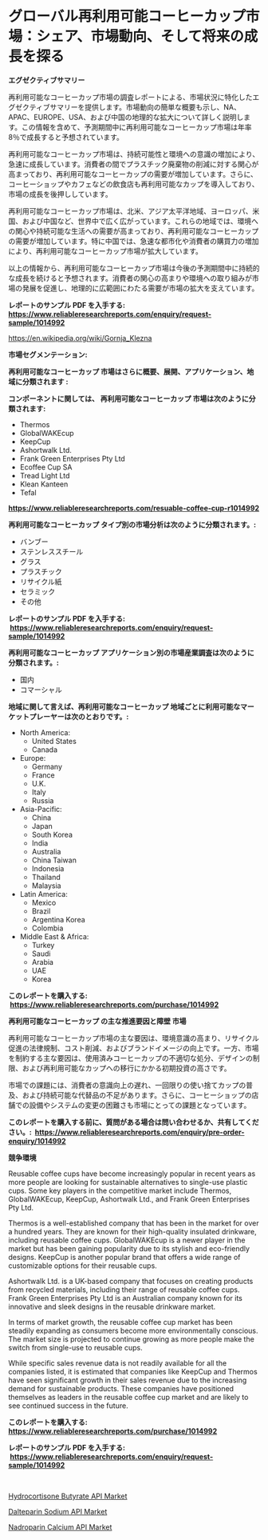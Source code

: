 <p><h1>グローバル再利用可能コーヒーカップ市場：シェア、市場動向、そして将来の成長を探る</h1></p><p><strong>エグゼクティブサマリー</strong></p>
<p><p>再利用可能なコーヒーカップ市場の調査レポートによる、市場状況に特化したエグゼクティブサマリーを提供します。市場動向の簡単な概要も示し、NA、APAC、EUROPE、USA、および中国の地理的な拡大について詳しく説明します。この情報を含めて、予測期間中に再利用可能なコーヒーカップ市場は年率8％で成長すると予想されています。</p><p>再利用可能なコーヒーカップ市場は、持続可能性と環境への意識の増加により、急速に成長しています。消費者の間でプラスチック廃棄物の削減に対する関心が高まっており、再利用可能なコーヒーカップの需要が増加しています。さらに、コーヒーショップやカフェなどの飲食店も再利用可能なカップを導入しており、市場の成長を後押ししています。</p><p>再利用可能なコーヒーカップ市場は、北米、アジア太平洋地域、ヨーロッパ、米国、および中国など、世界中で広く広がっています。これらの地域では、環境への関心や持続可能な生活への需要が高まっており、再利用可能なコーヒーカップの需要が増加しています。特に中国では、急速な都市化や消費者の購買力の増加により、再利用可能なコーヒーカップ市場が拡大しています。</p><p>以上の情報から、再利用可能なコーヒーカップ市場は今後の予測期間中に持続的な成長を続けると予想されます。消費者の関心の高まりや環境への取り組みが市場の発展を促進し、地理的に広範囲にわたる需要が市場の拡大を支えています。</p></p>
<p><strong>レポートのサンプル PDF を入手する: <a href="https://www.reliableresearchreports.com/enquiry/request-sample/1014992">https://www.reliableresearchreports.com/enquiry/request-sample/1014992</a></strong></p>
<p><a href="https://en.wikipedia.org/wiki/Gornja_Klezna">https://en.wikipedia.org/wiki/Gornja_Klezna</a></p>
<p><strong>市場セグメンテーション:</strong></p>
<p><strong> 再利用可能なコーヒーカップ 市場はさらに概要、展開、アプリケーション、地域に分類されます :</strong></p>
<p><strong>コンポーネントに関しては、 再利用可能なコーヒーカップ 市場は次のように分類されます: &nbsp;</strong></p>
<p><ul><li>Thermos</li><li>GlobalWAKEcup</li><li>KeepCup</li><li>Ashortwalk Ltd.</li><li>Frank Green Enterprises Pty Ltd</li><li>Ecoffee Cup SA</li><li>Tread Light Ltd</li><li>Klean Kanteen</li><li>Tefal</li></ul></p>
<p><strong><a href="https://www.reliableresearchreports.com/resuable-coffee-cup-r1014992">https://www.reliableresearchreports.com/resuable-coffee-cup-r1014992</a></strong></p>
<p><strong> 再利用可能なコーヒーカップ タイプ別の市場分析は次のように分類されます。:</strong></p>
<p><ul><li>バンブー</li><li>ステンレススチール</li><li>グラス</li><li>プラスチック</li><li>リサイクル紙</li><li>セラミック</li><li>その他</li></ul></p>
<p><strong>レポートのサンプル PDF を入手する: &nbsp;<a href="https://www.reliableresearchreports.com/enquiry/request-sample/1014992">https://www.reliableresearchreports.com/enquiry/request-sample/1014992</a></strong></p>
<p><strong> 再利用可能なコーヒーカップ アプリケーション別の市場産業調査は次のように分類されます。:</strong></p>
<p><ul><li>国内</li><li>コマーシャル</li></ul></p>
<p><strong>地域に関して言えば、再利用可能なコーヒーカップ 地域ごとに利用可能なマーケットプレーヤーは次のとおりです。:</strong></p>
<p><ul>
    <li>
        North America:
        <ul>
            <li>United States</li>
            <li>Canada</li>
        </ul>
    </li>
    <li>
        Europe:
        <ul>
            <li>Germany</li>
            <li>France</li>
            <li>U.K.</li>
            <li>Italy</li>
            <li>Russia</li>
        </ul>
    </li>
    <li>
        Asia-Pacific:
        <ul>
            <li>China</li>
            <li>Japan</li>
            <li>South Korea</li>
            <li>India</li>
            <li>Australia</li>
            <li>China Taiwan</li>
            <li>Indonesia</li>
            <li>Thailand</li>
            <li>Malaysia</li>
        </ul>
    </li>
    <li>
        Latin America:
        <ul>
            <li>Mexico</li>
            <li>Brazil</li>
            <li>Argentina Korea</li>
            <li>Colombia</li>
        </ul>
    </li>
    <li>
        Middle East & Africa:
        <ul>
            <li>Turkey</li>
            <li>Saudi</li>
            <li>Arabia</li>
            <li>UAE</li>
            <li>Korea</li>
        </ul>
    </li>
    </ul></p>
<p><strong>このレポートを購入する: &nbsp;<a href="https://www.reliableresearchreports.com/purchase/1014992">https://www.reliableresearchreports.com/purchase/1014992</a></strong></p>
<p><strong>再利用可能なコーヒーカップ の主な推進要因と障壁 市場</strong></p>
<p><p>再利用可能なコーヒーカップ市場の主な要因は、環境意識の高まり、リサイクル促進の法律規制、コスト削減、およびブランドイメージの向上です。一方、市場を制約する主な要因は、使用済みコーヒーカップの不適切な処分、デザインの制限、および再利用可能なカップへの移行にかかる初期投資の高さです。</p><p>市場での課題には、消費者の意識向上の遅れ、一回限りの使い捨てカップの普及、および持続可能な代替品の不足があります。さらに、コーヒーショップの店舗での設備やシステムの変更の困難さも市場にとっての課題となっています。</p></p>
<p><strong>このレポートを購入する前に、質問がある場合は問い合わせるか、共有してください。:&nbsp; <a href="https://www.reliableresearchreports.com/enquiry/pre-order-enquiry/1014992">https://www.reliableresearchreports.com/enquiry/pre-order-enquiry/1014992</a></strong></p>
<p><strong>競争環境</strong></p>
<p><p>Reusable coffee cups have become increasingly popular in recent years as more people are looking for sustainable alternatives to single-use plastic cups. Some key players in the competitive market include Thermos, GlobalWAKEcup, KeepCup, Ashortwalk Ltd., and Frank Green Enterprises Pty Ltd.</p><p>Thermos is a well-established company that has been in the market for over a hundred years. They are known for their high-quality insulated drinkware, including reusable coffee cups. GlobalWAKEcup is a newer player in the market but has been gaining popularity due to its stylish and eco-friendly designs. KeepCup is another popular brand that offers a wide range of customizable options for their reusable cups.</p><p>Ashortwalk Ltd. is a UK-based company that focuses on creating products from recycled materials, including their range of reusable coffee cups. Frank Green Enterprises Pty Ltd is an Australian company known for its innovative and sleek designs in the reusable drinkware market.</p><p>In terms of market growth, the reusable coffee cup market has been steadily expanding as consumers become more environmentally conscious. The market size is projected to continue growing as more people make the switch from single-use to reusable cups.</p><p>While specific sales revenue data is not readily available for all the companies listed, it is estimated that companies like KeepCup and Thermos have seen significant growth in their sales revenue due to the increasing demand for sustainable products. These companies have positioned themselves as leaders in the reusable coffee cup market and are likely to see continued success in the future.</p></p>
<p><strong>このレポートを購入する: &nbsp; <a href="https://www.reliableresearchreports.com/purchase/1014992">https://www.reliableresearchreports.com/purchase/1014992</a></strong></p>
<p><strong>レポートのサンプル PDF を入手する: &nbsp;<a href="https://www.reliableresearchreports.com/enquiry/request-sample/1014992">https://www.reliableresearchreports.com/enquiry/request-sample/1014992</a></strong><strong></strong></p>
<p>&nbsp;</p>
<p><p><a href="https://github.com/fiixsa/Market-Research-Report-List-3/blob/main/hydrocortisone-butyrate-api-market.md">Hydrocortisone Butyrate API Market</a></p><p><a href="https://github.com/cecuraprangm/Market-Research-Report-List-3/blob/main/dalteparin-sodium-api-market.md">Dalteparin Sodium API Market</a></p><p><a href="https://github.com/ChiragRP21/Market-Research-Report-List-5/blob/main/nadroparin-calcium-api-market.md">Nadroparin Calcium API Market</a></p></p>